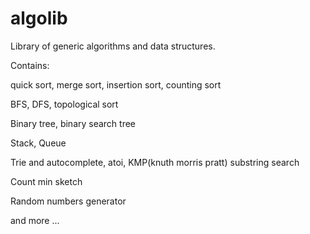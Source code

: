 algolib
=======

Library of generic algorithms and data structures.

Contains:

quick sort, merge sort, insertion sort, counting sort

BFS, DFS, topological sort

Binary tree, binary search tree

Stack, Queue

Trie and autocomplete, atoi, KMP(knuth morris pratt) substring search

Count min sketch

Random numbers generator

and more ...


